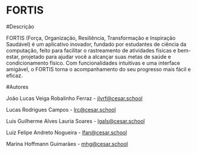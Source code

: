 # FORTIS

#Descrição

FORTIS (Força, Organização, Resiliência, Transformação e Inspiração Saudável) é um aplicativo inovador, fundado por estudantes de ciência da computação, feito para facilitar o rastreamento de atividades físicas e bem-estar, projetado para ajudar você a alcançar suas metas de saúde e condicionamento físico. Com funcionalidades intuitivas e uma interface amigável, o FORTIS torna o acompanhamento do seu progresso mais fácil e eficaz.

#Autores

João Lucas Veiga Robalinho Ferraz - jlvrf@cesar.school

Lucas Rodrigues Campos - lrc@cesar.school

Luis Guilherme Alves Lauria Soares - lgals@cesar.school

Luiz Felipe Andreto Nogueira - lfan@cesar.school

Marina Hoffmann Guimarães - mhg@cesar.school
